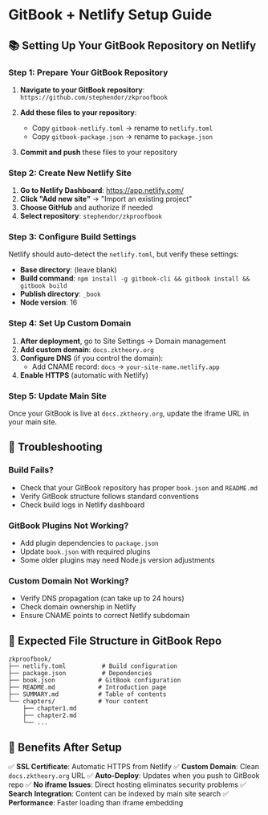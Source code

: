 # GitBook + Netlify Setup Guide

## 📚 Setting Up Your GitBook Repository on Netlify

### **Step 1: Prepare Your GitBook Repository**

1. **Navigate to your GitBook repository**: `https://github.com/stephendor/zkproofbook`

2. **Add these files to your repository**:
   - Copy `gitbook-netlify.toml` → rename to `netlify.toml`
   - Copy `gitbook-package.json` → rename to `package.json`
3. **Commit and push** these files to your repository

### **Step 2: Create New Netlify Site**

1. **Go to Netlify Dashboard**: https://app.netlify.com/
2. **Click "Add new site"** → "Import an existing project"
3. **Choose GitHub** and authorize if needed
4. **Select repository**: `stephendor/zkproofbook`

### **Step 3: Configure Build Settings**

Netlify should auto-detect the `netlify.toml`, but verify these settings:

- **Base directory**: (leave blank)
- **Build command**: `npm install -g gitbook-cli && gitbook install && gitbook build`
- **Publish directory**: `_book`
- **Node version**: 16

### **Step 4: Set Up Custom Domain**

1. **After deployment**, go to Site Settings → Domain management
2. **Add custom domain**: `docs.zktheory.org`
3. **Configure DNS** (if you control the domain):
   - Add CNAME record: `docs` → `your-site-name.netlify.app`
4. **Enable HTTPS** (automatic with Netlify)

### **Step 5: Update Main Site**

Once your GitBook is live at `docs.zktheory.org`, update the iframe URL in your main site.

## 🔧 **Troubleshooting**

### **Build Fails?**

- Check that your GitBook repository has proper `book.json` and `README.md`
- Verify GitBook structure follows standard conventions
- Check build logs in Netlify dashboard

### **GitBook Plugins Not Working?**

- Add plugin dependencies to `package.json`
- Update `book.json` with required plugins
- Some older plugins may need Node.js version adjustments

### **Custom Domain Not Working?**

- Verify DNS propagation (can take up to 24 hours)
- Check domain ownership in Netlify
- Ensure CNAME points to correct Netlify subdomain

## 📝 **Expected File Structure in GitBook Repo**

```
zkproofbook/
├── netlify.toml          # Build configuration
├── package.json          # Dependencies
├── book.json            # GitBook configuration
├── README.md            # Introduction page
├── SUMMARY.md           # Table of contents
└── chapters/            # Your content
    ├── chapter1.md
    ├── chapter2.md
    └── ...
```

## 🎯 **Benefits After Setup**

✅ **SSL Certificate**: Automatic HTTPS from Netlify
✅ **Custom Domain**: Clean `docs.zktheory.org` URL
✅ **Auto-Deploy**: Updates when you push to GitBook repo
✅ **No iframe Issues**: Direct hosting eliminates security problems
✅ **Search Integration**: Content can be indexed by main site search
✅ **Performance**: Faster loading than iframe embedding
